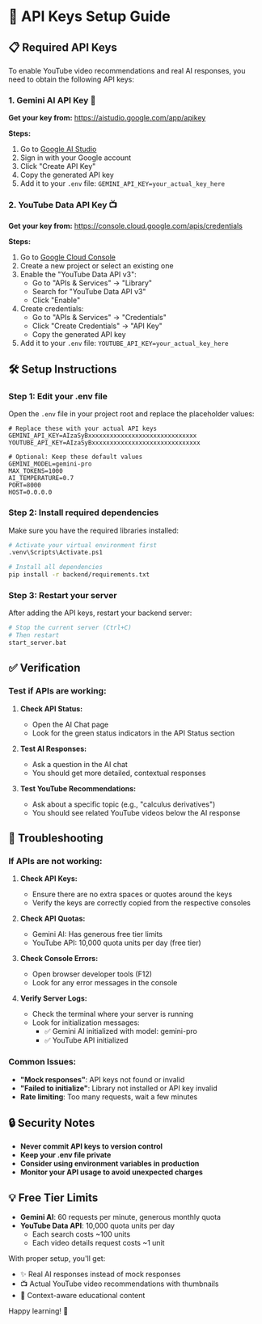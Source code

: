 # 🔑 API Keys Setup Guide

## 📋 **Required API Keys**

To enable YouTube video recommendations and real AI responses, you need to obtain the following API keys:

### 1. **Gemini AI API Key** 🤖

**Get your key from:** https://aistudio.google.com/app/apikey

**Steps:**
1. Go to [Google AI Studio](https://aistudio.google.com/app/apikey)
2. Sign in with your Google account
3. Click "Create API Key"
4. Copy the generated API key
5. Add it to your `.env` file: `GEMINI_API_KEY=your_actual_key_here`

### 2. **YouTube Data API Key** 📺

**Get your key from:** https://console.cloud.google.com/apis/credentials

**Steps:**
1. Go to [Google Cloud Console](https://console.cloud.google.com/apis/credentials)
2. Create a new project or select an existing one
3. Enable the "YouTube Data API v3":
   - Go to "APIs & Services" → "Library"
   - Search for "YouTube Data API v3"
   - Click "Enable"
4. Create credentials:
   - Go to "APIs & Services" → "Credentials"
   - Click "Create Credentials" → "API Key"
   - Copy the generated API key
5. Add it to your `.env` file: `YOUTUBE_API_KEY=your_actual_key_here`

## 🛠️ **Setup Instructions**

### Step 1: Edit your .env file
Open the `.env` file in your project root and replace the placeholder values:

```env
# Replace these with your actual API keys
GEMINI_API_KEY=AIzaSyBxxxxxxxxxxxxxxxxxxxxxxxxxxxxxx
YOUTUBE_API_KEY=AIzaSyBxxxxxxxxxxxxxxxxxxxxxxxxxxxxxx

# Optional: Keep these default values
GEMINI_MODEL=gemini-pro
MAX_TOKENS=1000
AI_TEMPERATURE=0.7
PORT=8000
HOST=0.0.0.0
```

### Step 2: Install required dependencies
Make sure you have the required libraries installed:

```bash
# Activate your virtual environment first
.venv\Scripts\Activate.ps1

# Install all dependencies
pip install -r backend/requirements.txt
```

### Step 3: Restart your server
After adding the API keys, restart your backend server:

```bash
# Stop the current server (Ctrl+C)
# Then restart
start_server.bat
```

## ✅ **Verification**

### Test if APIs are working:

1. **Check API Status:**
   - Open the AI Chat page
   - Look for the green status indicators in the API Status section

2. **Test AI Responses:**
   - Ask a question in the AI chat
   - You should get more detailed, contextual responses

3. **Test YouTube Recommendations:**
   - Ask about a specific topic (e.g., "calculus derivatives")
   - You should see related YouTube videos below the AI response

## 🚨 **Troubleshooting**

### If APIs are not working:

1. **Check API Keys:**
   - Ensure there are no extra spaces or quotes around the keys
   - Verify the keys are correctly copied from the respective consoles

2. **Check API Quotas:**
   - Gemini AI: Has generous free tier limits
   - YouTube API: 10,000 quota units per day (free tier)

3. **Check Console Errors:**
   - Open browser developer tools (F12)
   - Look for any error messages in the console

4. **Verify Server Logs:**
   - Check the terminal where your server is running
   - Look for initialization messages:
     - ✅ Gemini AI initialized with model: gemini-pro
     - ✅ YouTube API initialized

### Common Issues:

- **"Mock responses"**: API keys not found or invalid
- **"Failed to initialize"**: Library not installed or API key invalid
- **Rate limiting**: Too many requests, wait a few minutes

## 🔒 **Security Notes**

- **Never commit API keys to version control**
- **Keep your .env file private**
- **Consider using environment variables in production**
- **Monitor your API usage to avoid unexpected charges**

## 💡 **Free Tier Limits**

- **Gemini AI**: 60 requests per minute, generous monthly quota
- **YouTube Data API**: 10,000 quota units per day
  - Each search costs ~100 units
  - Each video details request costs ~1 unit

With proper setup, you'll get:
- ✨ Real AI responses instead of mock responses
- 📺 Actual YouTube video recommendations with thumbnails
- 🎯 Context-aware educational content

Happy learning! 🚀